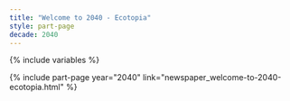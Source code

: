 ```yaml
---
title: "Welcome to 2040 - Ecotopia"
style: part-page
decade: 2040
---
```


{% include variables %}

{% include part-page year="2040" link="newspaper_welcome-to-2040-ecotopia.html" %}
